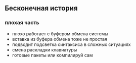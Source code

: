 ## Бесконечная история
### плохая часть

- плохо работает с буфером обмена системы
- вставка из буфера обмена тоже не простая
- подводит подсветка синтаксиса в сложных ситуациях
- смена раскладки клавиатуры
- готовые пакеты или компилируй сам
